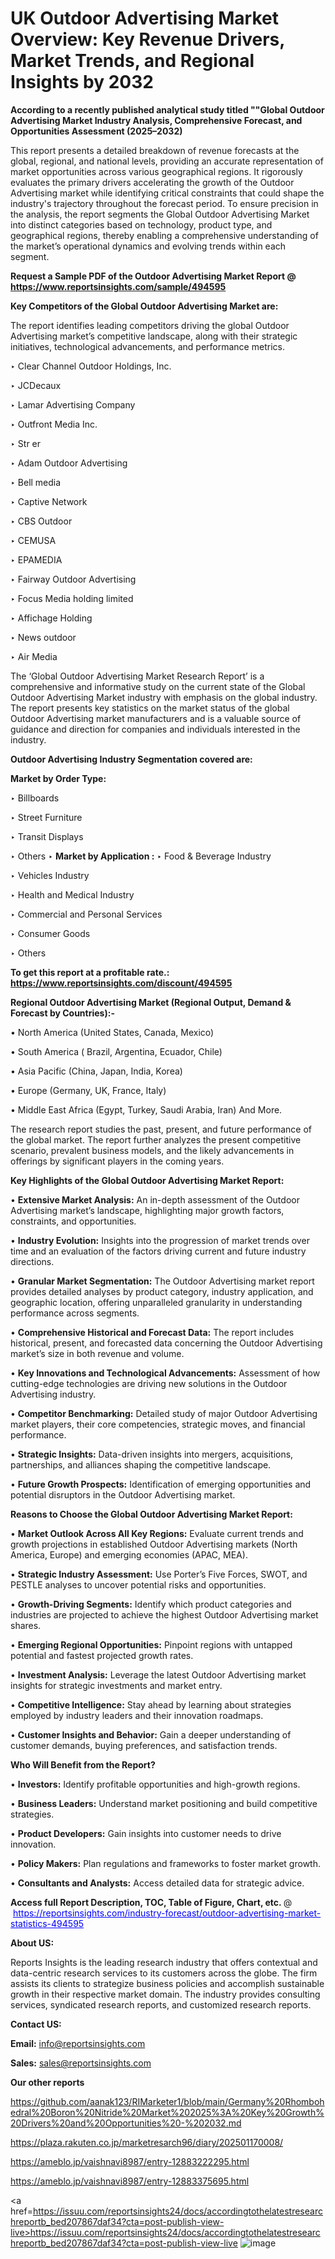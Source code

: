 # UK Outdoor Advertising Market Overview: Key Revenue Drivers, Market Trends, and Regional Insights by 2032

<strong>According to a recently published analytical study titled ""Global Outdoor Advertising Market Industry Analysis, Comprehensive Forecast, and Opportunities Assessment (2025–2032)</strong>

This report presents a detailed breakdown of revenue forecasts at the global, regional, and national levels, providing an accurate representation of market opportunities across various geographical regions. It rigorously evaluates the primary drivers accelerating the growth of the Outdoor Advertising market while identifying critical constraints that could shape the industry's trajectory throughout the forecast period. To ensure precision in the analysis, the report segments the Global Outdoor Advertising Market into distinct categories based on technology, product type, and geographical regions, thereby enabling a comprehensive understanding of the market’s operational dynamics and evolving trends within each segment.

<strong>Request a Sample PDF of the Outdoor Advertising Market Report </strong><strong>@<a href=https://www.reportsinsights.com/sample/494595 style=color:#0000ff;> https://www.reportsinsights.com/sample/494595</a></strong></font>

<strong>Key Competitors of the Global Outdoor Advertising Market are:</strong>

The report identifies leading competitors driving the global Outdoor Advertising market’s competitive landscape, along with their strategic initiatives, technological advancements, and performance metrics.

‣ Clear Channel Outdoor Holdings, Inc.

‣ JCDecaux

‣ Lamar Advertising Company

‣ Outfront Media Inc.

‣ Str er

‣ Adam Outdoor Advertising

‣ Bell media

‣ Captive Network

‣ CBS Outdoor

‣ CEMUSA

‣ EPAMEDIA

‣ Fairway Outdoor Advertising

‣ Focus Media holding limited

‣ Affichage Holding

‣ News outdoor

‣ Air Media

The ‘Global Outdoor Advertising Market Research Report’ is a comprehensive and informative study on the current state of the Global Outdoor Advertising Market industry with emphasis on the global industry. The report presents key statistics on the market status of the global Outdoor Advertising market manufacturers and is a valuable source of guidance and direction for companies and individuals interested in the industry.

<strong>Outdoor Advertising Industry Segmentation covered are:</strong>

<strong>Market by Order Type: </strong>

‣ Billboards

‣ Street Furniture

‣ Transit Displays

‣ Others
‣ 
<strong>Market by Application :</strong>
‣ Food & Beverage Industry

‣ Vehicles Industry

‣ Health and Medical Industry

‣ Commercial and Personal Services

‣ Consumer Goods

‣ Others

<strong>To get this report at a profitable rate.: <a href=https://www.reportsinsights.com/discount/494595 style=color:#0000ff;>https://www.reportsinsights.com/discount/494595</a></strong></font>

<strong>Regional Outdoor Advertising Market (Regional Output, Demand &amp; Forecast by Countries):-</strong>

• North America (United States, Canada, Mexico)

• South America ( Brazil, Argentina, Ecuador, Chile)

• Asia Pacific (China, Japan, India, Korea)

• Europe (Germany, UK, France, Italy)

• Middle East Africa (Egypt, Turkey, Saudi Arabia, Iran) And More.

The research report studies the past, present, and future performance of the global market. The report further analyzes the present competitive scenario, prevalent business models, and the likely advancements in offerings by significant players in the coming years.

<strong>Key Highlights of the Global Outdoor Advertising Market Report:</strong>

• <strong>Extensive Market Analysis:</strong> An in-depth assessment of the Outdoor Advertising market’s landscape, highlighting major growth factors, constraints, and opportunities.

• <strong>Industry Evolution:</strong> Insights into the progression of market trends over time and an evaluation of the factors driving current and future industry directions.

• <strong>Granular Market Segmentation:</strong> The Outdoor Advertising market report provides detailed analyses by product category, industry application, and geographic location, offering unparalleled granularity in understanding performance across segments.

• <strong>Comprehensive Historical and Forecast Data:</strong> The report includes historical, present, and forecasted data concerning the Outdoor Advertising market’s size in both revenue and volume.

• <strong>Key Innovations and Technological Advancements:</strong> Assessment of how cutting-edge technologies are driving new solutions in the Outdoor Advertising industry.

• <strong>Competitor Benchmarking:</strong> Detailed study of major Outdoor Advertising market players, their core competencies, strategic moves, and financial performance.

• <strong>Strategic Insights:</strong> Data-driven insights into mergers, acquisitions, partnerships, and alliances shaping the competitive landscape.

• <strong>Future Growth Prospects:</strong> Identification of emerging opportunities and potential disruptors in the Outdoor Advertising market.

<strong>Reasons to Choose the Global Outdoor Advertising Market Report:</strong>

• <strong>Market Outlook Across All Key Regions:</strong> Evaluate current trends and growth projections in established Outdoor Advertising markets (North America, Europe) and emerging economies (APAC, MEA).

• <strong>Strategic Industry Assessment:</strong> Use Porter’s Five Forces, SWOT, and PESTLE analyses to uncover potential risks and opportunities.

• <strong>Growth-Driving Segments:</strong> Identify which product categories and industries are projected to achieve the highest Outdoor Advertising market shares.

• <strong>Emerging Regional Opportunities:</strong> Pinpoint regions with untapped potential and fastest projected growth rates.

• <strong>Investment Analysis:</strong> Leverage the latest Outdoor Advertising market insights for strategic investments and market entry.

• <strong>Competitive Intelligence:</strong> Stay ahead by learning about strategies employed by industry leaders and their innovation roadmaps.

• <strong>Customer Insights and Behavior:</strong> Gain a deeper understanding of customer demands, buying preferences, and satisfaction trends.

<strong>Who Will Benefit from the Report?</strong>

• <strong>Investors:</strong> Identify profitable opportunities and high-growth regions.

• <strong>Business Leaders:</strong> Understand market positioning and build competitive strategies.

• <strong>Product Developers:</strong> Gain insights into customer needs to drive innovation.

• <strong>Policy Makers:</strong> Plan regulations and frameworks to foster market growth.

• <strong>Consultants and Analysts:</strong> Access detailed data for strategic advice.
</ul>
<strong>Access full Report Description, TOC, Table of Figure, Chart, etc. </strong>@  <a href=https://reportsinsights.com/industry-forecast/outdoor-advertising-market-statistics-494595 style=color:#0000ff;>https://reportsinsights.com/industry-forecast/outdoor-advertising-market-statistics-494595</a></font>

<strong><strong>About US</strong>:</strong>

Reports Insights is the leading research industry that offers contextual and data-centric research services to its customers across the globe. The firm assists its clients to strategize business policies and accomplish sustainable growth in their respective market domain. The industry provides consulting services, syndicated research reports, and customized research reports.

<strong>Contact US:</strong>

<p class=""""><b>Email:</b> <a href=mailto:info@reportsinsights.com>info@reportsinsights.com</a></p>
<p class=""""><b>Sales:</b> <a href=mailto:sales@reportsinsights.com>sales@reportsinsights.com</a></p>

<strong>Our other reports</strong>

<a href=https://github.com/aanak123/RIMarketer1/blob/main/Germany%20Rhombohedral%20Boron%20Nitride%20Market%202025%3A%20Key%20Growth%20Drivers%20and%20Opportunities%20-%202032.md>https://github.com/aanak123/RIMarketer1/blob/main/Germany%20Rhombohedral%20Boron%20Nitride%20Market%202025%3A%20Key%20Growth%20Drivers%20and%20Opportunities%20-%202032.md</a>

<a href=https://plaza.rakuten.co.jp/marketresarch96/diary/202501170008/>https://plaza.rakuten.co.jp/marketresarch96/diary/202501170008/</a>

<a href=https://ameblo.jp/vaishnavi8987/entry-12883222295.html>https://ameblo.jp/vaishnavi8987/entry-12883222295.html</a>

<a href=https://ameblo.jp/vaishnavi8987/entry-12883375695.html>https://ameblo.jp/vaishnavi8987/entry-12883375695.html</a>

<a href=https://issuu.com/reportsinsights24/docs/accordingtothelatestresearchreportb_bed207867daf34?cta=post-publish-view-live>https://issuu.com/reportsinsights24/docs/accordingtothelatestresearchreportb_bed207867daf34?cta=post-publish-view-live</a>
![image](https://github.com/user-attachments/assets/f3ee22ed-5e0b-49a5-af35-fe7092906356)
